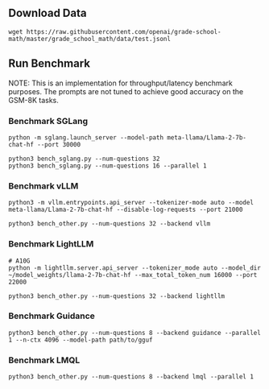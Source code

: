 ## Download Data
```
wget https://raw.githubusercontent.com/openai/grade-school-math/master/grade_school_math/data/test.jsonl
```

## Run Benchmark

NOTE: This is an implementation for throughput/latency benchmark purposes. The prompts are not tuned to achieve good accuracy on the GSM-8K tasks.

### Benchmark SGLang
```
python -m sglang.launch_server --model-path meta-llama/Llama-2-7b-chat-hf --port 30000
```

```
python3 bench_sglang.py --num-questions 32
python3 bench_sglang.py --num-questions 16 --parallel 1
```


### Benchmark vLLM
```
python3 -m vllm.entrypoints.api_server --tokenizer-mode auto --model meta-llama/Llama-2-7b-chat-hf --disable-log-requests --port 21000
```

```
python3 bench_other.py --num-questions 32 --backend vllm
```


### Benchmark LightLLM
```
# A10G
python -m lightllm.server.api_server --tokenizer_mode auto --model_dir ~/model_weights/llama-2-7b-chat-hf --max_total_token_num 16000 --port 22000
```

```
python3 bench_other.py --num-questions 32 --backend lightllm
```


### Benchmark Guidance
```
python3 bench_other.py --num-questions 8 --backend guidance --parallel 1 --n-ctx 4096 --model-path path/to/gguf
```

### Benchmark LMQL

```
python3 bench_other.py --num-questions 8 --backend lmql --parallel 1
```
